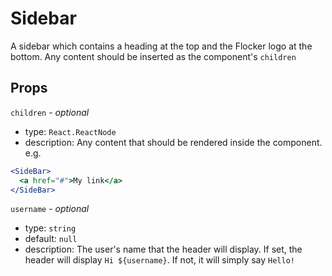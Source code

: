 # Sidebar

A sidebar which contains a heading at the top and the Flocker logo at the bottom. Any content should be inserted as the component's `children`

## Props

`children` - _optional_

- type: `React.ReactNode`
- description: Any content that should be rendered inside the component. e.g.

```jsx
<SideBar>
  <a href="#">My link</a>
</SideBar>
```

`username` - _optional_

- type: `string`
- default: `null`
- description: The user's name that the header will display. If set, the header will display `Hi ${username}`. If not, it will simply say `Hello!`
